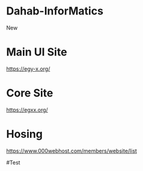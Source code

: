 # Dahab-InforMatics
New
# Main UI Site
https://egy-x.org/

# Core Site
https://egxx.org/

# Hosing 
https://www.000webhost.com/members/website/list

#Test
